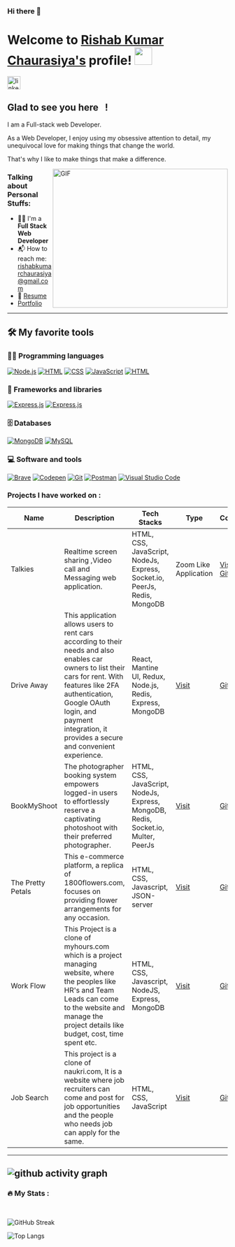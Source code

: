 ### Hi there 👋

# Welcome to [Rishab Kumar Chaurasiya's](https://github.com/git-rishab) profile! <a href="https://github.com/git-rishab"><img src="https://user-images.githubusercontent.com/114337213/218177562-625f81fc-c4bd-4a4d-a56b-0d8d6c3d6d5e.png" width="40px"></a>

<a href="https://www.linkedin.com/in/rishab-kumar-chaurasiya-a144b4234/" target="_blank"><img align="center" src="https://user-images.githubusercontent.com/114337213/218171713-ff1cece8-2363-406a-80db-0fec0f36f9ef.png" alt="linkedin" height="30" width="30" /></a>
&nbsp;



## Glad to see you here &nbsp; !

I am a Full-stack web Developer.

As a Web Developer, I enjoy using my obsessive attention to detail, my unequivocal love for making things that change the world.

That's why I like to make things that make a difference.

<img align="right" alt="GIF" src="https://user-images.githubusercontent.com/114337213/218172084-62191cef-94b6-4087-a4c5-2f07b272ae61.gif" width="400" height="318" />


### Talking about Personal Stuffs:

- 👨‍🎓 I'm a **Full Stack Web Developer**
- 📬 How to reach me: [rishabkumarchaurasiya@gmail.com](mailto:rishabkumarchaurasiya@gmail.com)
- 📝 [Resume](https://drive.google.com/file/d/1-IlRoeEn8YK8frc6PVfGuZvsgic8aaNL/view)
- [Portfolio](https://git-rishab.github.io/)
---

## 🛠️ My favorite tools

### 👨‍💻 Programming languages

<p>
    <a href="#"><img alt="Node.js" src="https://img.shields.io/badge/Node.js-43853D.svg?logo=node.js&logoColor=white"></a>
    <a href="#"><img alt="HTML" src="https://img.shields.io/badge/HTML-E34F26.svg?logo=html5&logoColor=white"></a>
    <a href="#"><img alt="CSS" src="https://img.shields.io/badge/CSS-1572B6.svg?logo=css3&logoColor=white"></a>
    <a href="#"><img alt="JavaScript" src="https://img.shields.io/badge/JavaScript-F7DF1E.svg?logo=javascript&logoColor=black"></a>
    <a href="#"><img alt="HTML" src="https://img.shields.io/badge/-Typescript-blue"></a>
</p>

### 🧰 Frameworks and libraries

<p>
    <a href="#"><img alt="Express.js" src="https://img.shields.io/badge/Express.js-404d59.svg?logo=express&logoColor=white"></a>
    <a href="#"><img alt="Express.js" src="https://img.shields.io/badge/-ReactJS-blue"></a>
</p>

### 🗄️ Databases

<p>
    <a href="#"><img alt="MongoDB" src ="https://img.shields.io/badge/MongoDB-4ea94b.svg?logo=mongodb&logoColor=white"></a>
    <a href="#"><img alt="MySQL" src="https://img.shields.io/badge/MySQL-00f.svg?logo=mysql&logoColor=white"></a>
</p>

### 💻 Software and tools

<p>
    <a href="#"><img alt="Brave" src="https://img.shields.io/badge/-Brave-FB542B?logo=brave&logoColor=white"></a>
    <a href="#"><img alt="Codepen" src="https://img.shields.io/badge/Codepen-000000.svg?logo=codepen&logoColor=white"></a>
    <a href="#"><img alt="Git" src="https://img.shields.io/badge/Git-F05033.svg?logo=git&logoColor=white"></a>
    <a href="#"><img alt="Postman" src="https://img.shields.io/badge/Postman-FF6C37?logo=postman&logoColor=white"></a>
    <a href="#"><img alt="Visual Studio Code" src="https://img.shields.io/badge/Visual%20Studio%20Code-0078d7.svg?logo=visual-studio-code&logoColor=white"></a>
</p>

### Projects I have worked on :
| Name        | Description    | Tech Stacks       | Type   | CodeBase  |
|-------------|----------------|------------|------------|-----------------------------------------------------|
| Talkies  | Realtime screen sharing ,Video call and Messaging web application. | HTML, CSS, JavaScript, NodeJs, Express, Socket.io, PeerJs, Redis, MongoDB  | Zoom Like Application  | [Visit](https://talkies-lets-connect.netlify.app/) [Github](https://github.com/git-rishab/Zoom-like-application) |
| Drive Away    | This application allows users to rent cars according to their needs and also enables car owners to list their cars for rent. With features like 2FA authentication, Google OAuth login, and payment integration, it provides a secure and convenient experience. | React, Mantine UI, Redux, Node.js, Redis, Express, MongoDB |  [Visit](https://drive-away.netlify.app/)   | [Github](https://github.com/git-rishab/car-rental-application)   |
| BookMyShoot   | The photographer booking system empowers logged-in users to effortlessly reserve a captivating photoshoot with their preferred photographer. | HTML, CSS, JavaScript, NodeJs, Express, MongoDB, Redis, Socket.io, Multer, PeerJs   | [Visit](https://bookmyshoot.netlify.app/)  | [Github](https://github.com/git-rishab/photographer-booking-system)     |
| The Pretty Petals   | This e-commerce platform, a replica of 1800flowers.com, focuses on providing flower arrangements for any occasion. | HTML, CSS, Javascript, JSON-server    | <a href="https://theprettypetals.netlify.app/" target="_blank">Visit</a>   |   <a href="https://github.com/git-rishab/1800flowers.com-clone" target="_blank">Github</a>   |
| Work Flow   | This Project is a clone of myhours.com which is a project managing website, where the peoples like HR's and Team Leads can come to the website and manage the project details like budget, cost, time spent etc. | HTML, CSS, Javascript, NodeJS, Express, MongoDB    | <a href="https://work-flow01.netlify.app/" target="_blank">Visit</a>        | <a href="https://github.com/git-rishab/myhours.com-clone" target="_blank">Github</a>       |
| Job Search   | This project is a clone of naukri.com, It is a website where job recruiters can come and post for job opportunities and the people who needs job can apply for the same. | HTML, CSS, JavaScript    | <a href="https://job-search01.netlify.app/" target="_blank">Visit</a>  | <a href="https://github.com/git-rishab/naukri.com-clone" target="_blank">Github</a>       |

---
![github activity graph](https://github-readme-activity-graph.vercel.app/graph?username=git-rishab&bg_color=ece2f8&color=000000&line=9263d9&point=c45f5f&area=true&hide_border=true)
---

 ### 🔥 My Stats :
<br/>

![GitHub Streak](https://github-readme-streak-stats.herokuapp.com/?user=git-rishab)

![Top Langs](https://github-readme-stats.vercel.app/api/top-langs/?username=git-rishab&theme=buefy&layout=compact)
